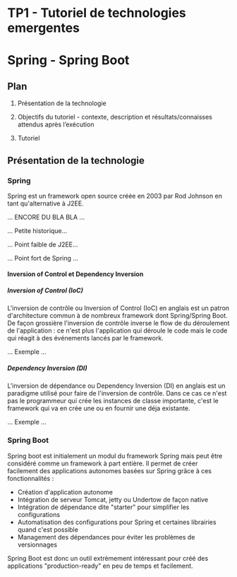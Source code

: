 TP1 - Tutoriel de technologies emergentes
======


# Spring - Spring Boot




## Plan 

1. Présentation de la technologie

2. Objectifs du tutoriel - contexte, description et résultats/connaisses  attendus après  l’exécution

3. Tutoriel


## Présentation de la technologie 

### Spring 

  Spring est un framework open source créée en 2003 par Rod Johnson en tant qu'alternative à J2EE.

  ... ENCORE DU BLA BLA ...
  
  ... Petite historique...
  
  ... Point faible de J2EE... 
  
  ... Point fort de Spring ...
  
  #### Inversion of Control et Dependency Inversion 
  
  ##### Inversion of Control (IoC)
  
  L'inversion de contrôle ou Inversion of Control (IoC) en anglais est un patron d'architecture commun à de nombreux framework dont Spring/Spring Boot. 
De façon grossière l'inversion de contrôle inverse le flow de du déroulement de l'application : ce n'est plus l'application qui déroule le code mais le code qui réagit à des événements lancés par le framework.

... Exemple ... 

  ##### Dependency Inversion (DI)
  
  L'inversion de dépendance ou Dependency Inversion (DI) en anglais est un paradigme utilisé pour faire de l'inversion de contrôle. Dans ce cas ce n'est pas le programmeur qui crée les instances de classe importante, c'est le framework qui va en crée une ou en fournir une déja existante.
  
... Exemple ...
  
  ### Spring Boot
  
  Spring boot est initialement un modul du framework Spring mais peut être considéré comme un framework à part entière. 
Il permet de créer facilement des applications autonomes basées sur Spring grâce à ces fonctionnalités :
  
  * Création d'application autonome
  * Intégration de serveur Tomcat, jetty ou Undertow de façon native
  * Intégration de dépendance dite "starter" pour simplifier les configurations
  * Automatisation des configurations pour Spring et certaines librairies quand c'est possible
  * Management des dépendances pour éviter les problèmes de versionnages 

Spring Boot est donc un outil extrèmement intéressant pour créé des applications "production-ready" en peu de temps et facilement.

  
 
  
  
